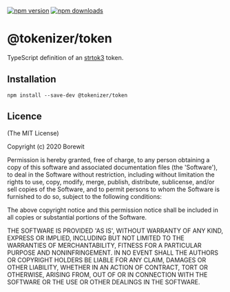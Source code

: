 [![npm version](https://badge.fury.io/js/%40tokenizer%2Ftoken.svg)](https://www.npmjs.com/package/@tokenizer/token)
[![npm downloads](http://img.shields.io/npm/dm/@tokenizer/token.svg)](https://npmcharts.com/compare/@tokenizer/token?interval=30)

# @tokenizer/token

TypeScript definition of an [strtok3](https://github.com/Borewit/strtok3) token.

## Installation

```shell
npm install --save-dev @tokenizer/token
```

## Licence

(The MIT License)

Copyright (c) 2020 Borewit

Permission is hereby granted, free of charge, to any person obtaining a copy of this software and associated documentation files (the 'Software'), to deal in the Software without restriction, including without limitation the rights to use, copy, modify, merge, publish, distribute, sublicense, and/or sell copies of the Software, and to permit persons to whom the Software is furnished to do so, subject to the following conditions:

The above copyright notice and this permission notice shall be included in all copies or substantial portions of the Software.

THE SOFTWARE IS PROVIDED 'AS IS', WITHOUT WARRANTY OF ANY KIND, EXPRESS OR IMPLIED, INCLUDING BUT NOT LIMITED TO THE WARRANTIES OF MERCHANTABILITY, FITNESS FOR A PARTICULAR PURPOSE AND NONINFRINGEMENT. IN NO EVENT SHALL THE AUTHORS OR COPYRIGHT HOLDERS BE LIABLE FOR ANY CLAIM, DAMAGES OR OTHER LIABILITY, WHETHER IN AN ACTION OF CONTRACT, TORT OR OTHERWISE, ARISING FROM, OUT OF OR IN CONNECTION WITH THE SOFTWARE OR THE USE OR OTHER DEALINGS IN THE SOFTWARE.

